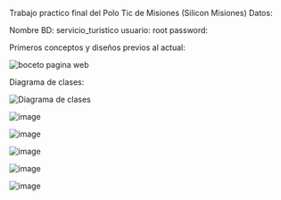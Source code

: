 Trabajo practico final del Polo Tic de Misiones (Silicon Misiones)
Datos:

Nombre BD: servicio_turistico
usuario: root
password:

Primeros conceptos y diseños previos al actual:

![boceto pagina web](https://user-images.githubusercontent.com/77559010/146626339-fd8a458d-4d74-4579-8fa1-a4a8ced22cb8.png)

Diagrama de clases:

![Diagrama de clases](https://user-images.githubusercontent.com/77559010/146626343-eb985661-1c33-47ce-9b0e-5eb7ee743500.png)


![image](https://user-images.githubusercontent.com/77559010/146624051-2f1032cf-15c6-4111-9053-4f5fe2a6fbdd.png)

![image](https://user-images.githubusercontent.com/77559010/146624056-a4c7f81e-febf-4e78-bf80-b476fbdfaeba.png)

![image](https://user-images.githubusercontent.com/77559010/146624060-f7c58712-2922-4a59-80e8-12086faec061.png)

![image](https://user-images.githubusercontent.com/77559010/146624093-d673252f-ea6b-4968-9c64-6ba325cf7232.png)

![image](https://user-images.githubusercontent.com/77559010/146624101-634a980c-2e5e-481c-ae33-eb2374ed823b.png)
